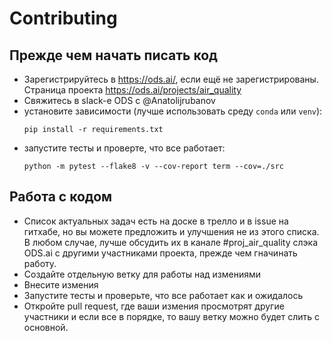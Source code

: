 # Contributing
## Прежде чем начать писать код
- Зарегистрируйтесь в https://ods.ai/, если ещё не зарегистрированы. Страница проекта https://ods.ai/projects/air_quality
- Свяжитесь в slack-е ODS с @Anatolijrubanov
- установите зависимости (лучше использовать среду ```conda``` или ```venv```):
  ```
  pip install -r requirements.txt
  ```
- запустите тесты и проверте, что все работает:
  ```
  python -m pytest --flake8 -v --cov-report term --cov=./src
  ```
## Работа с кодом
- Список актуальных задач есть на доске в трелло и в issue на гитхабе, но вы можете предложить и улучшения не из этого списка. В любом случае, лучше обсудить их в канале #proj_air_quality слэка ODS.ai с другими участниками проекта, прежде чем гначинать работу.
- Создайте отдельную ветку для работы над измениями
- Внесите измения
- Запустите тесты и проверьте, что все работает как и ожидалось
- Откройте pull request, где ваши измения просмотрят другие участники и если все в порядке, то вашу ветку можно будет слить с основной.
